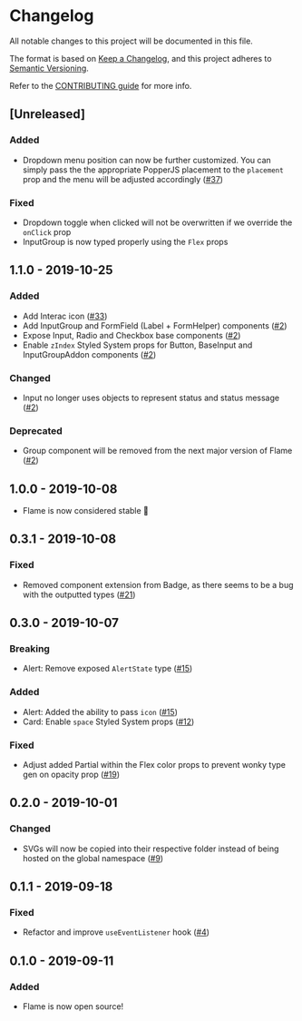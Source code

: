 # Changelog

All notable changes to this project will be documented in this file.

The format is based on [Keep a Changelog](https://keepachangelog.com/en/1.0.0/),
and this project adheres to [Semantic Versioning](https://semver.org/spec/v2.0.0.html).

Refer to the [CONTRIBUTING guide](https://github.com/lightspeed/flame/blob/master/.github/CONTRIBUTING.md) for more info.

## [Unreleased]

### Added

- Dropdown menu position can now be further customized. You can simply pass the the appropriate PopperJS placement to the `placement` prop and the menu will be adjusted accordingly ([#37](https://github.com/lightspeed/flame/pull/37))

### Fixed

- Dropdown toggle when clicked will not be overwritten if we override the `onClick` prop
- InputGroup is now typed properly using the `Flex` props

## 1.1.0 - 2019-10-25

### Added

- Add Interac icon ([#33](https://github.com/lightspeed/flame/pull/33))
- Add InputGroup and FormField (Label + FormHelper) components ([#2](https://github.com/lightspeed/flame/pull/2))
- Expose Input, Radio and Checkbox base components ([#2](https://github.com/lightspeed/flame/pull/2))
- Enable `zIndex` Styled System props for Button, BaseInput and InputGroupAddon components ([#2](https://github.com/lightspeed/flame/pull/2))

### Changed

- Input no longer uses objects to represent status and status message ([#2](https://github.com/lightspeed/flame/pull/2))

### Deprecated

- Group component will be removed from the next major version of Flame ([#2](https://github.com/lightspeed/flame/pull/2))

## 1.0.0 - 2019-10-08

- Flame is now considered stable :tada:

## 0.3.1 - 2019-10-08

### Fixed

- Removed component extension from Badge, as there seems to be a bug with the outputted types ([#21](https://github.com/lightspeed/flame/pull/21))

## 0.3.0 - 2019-10-07

### Breaking

- Alert: Remove exposed `AlertState` type ([#15](https://github.com/lightspeed/flame/pull/15))

### Added

- Alert: Added the ability to pass `icon` ([#15](https://github.com/lightspeed/flame/pull/15))
- Card: Enable `space` Styled System props ([#12](https://github.com/lightspeed/flame/pull/12))

### Fixed

- Adjust added Partial within the Flex color props to prevent wonky type gen on opacity prop ([#19](https://github.com/lightspeed/flame/pull/19))

## 0.2.0 - 2019-10-01

### Changed

- SVGs will now be copied into their respective folder instead of being hosted on the global namespace ([#9](https://github.com/lightspeed/flame/pull/9))

## 0.1.1 - 2019-09-18

### Fixed

- Refactor and improve `useEventListener` hook ([#4](https://github.com/lightspeed/flame/pull/4))

## 0.1.0 - 2019-09-11

### Added

- Flame is now open source!
